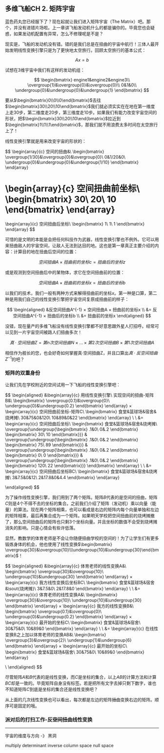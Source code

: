 ## 多维飞船CH 2. 矩阵宇宙

蓝色药丸您已经服下了？现在起就让我们进入矩阵宇宙（The Matrix）吧。那个，并没有进错片场啦。上一章讲飞船发动机什么的都是骗你的。毕竟您也会疑惑，如果发动机配置有异常，怎么不修理呢是不是？

现实是，飞船的发动机没有错。错的是我们总是在扭曲的宇宙中航行！三体人最开始发明线性变换引擎只是为了更快地太空旅行。回顾太空旅行的基本公式：

$$Ax=b$$

试想在3维宇宙中我们有这样的发动机组：

$$
\begin{bmatrix}
engine1&engine2&engine3\\ 
\overgroup{1}&\overgroup{0}&\overgroup{0}\\
0&1&0\\
\undergroup{0}&\undergroup{0}&\undergroup{1}
\end{bmatrix}
$$

要从$\begin{bmatrix}0\\0\\0\end{bmatrix}$去往$\begin{bmatrix}30\\20\\10\end{bmatrix}$我们就必须实实在在地在第一维度上走30步，第二维度走20步，第三维度走10步。如果我们有能力改变宇宙空间的形状，把$\begin{bmatrix}30\\20\\10\end{bmatrix}$拉近到$\begin{bmatrix}1\\1\\1\end{bmatrix}$，那我们就不用浪费太多时间在太空旅行上了！

线性变换引擎就是用来改变宇宙的形状的：

$$
\begin{array}{c}
   空间的扭曲&\\
   \begin{bmatrix} 
\overgroup{1/30}&\overgroup{0}&\overgroup{0}\\
0&1/20&0\\
\undergroup{0}&\undergroup{0}&\undergroup{1/10}
\end{bmatrix}
\end{array}

\begin{array}{c}
空间扭曲前坐标\\
\begin{bmatrix} 
30\\
20\\
10
\end{bmatrix}
\end{array}
=
\begin{array}{c}
空间扭曲后坐标\\
\begin{bmatrix} 
1\\
1\\
1
\end{bmatrix}
\end{array}
$$

可惜的是文明的本能是会把任何科技作为武器，线性变换引擎也不例外。它可以用来扭曲敌人的宇宙空间，让敌人无法到达目的地。这也是第一章真正主要介绍的内容：计算目的地在扭曲后空间的位置：

$$
空间扭曲A × 扭曲前的坐标c = 扭曲后的坐标z
$$

或是观测到空间扭曲后中的某物体，求它在空间扭曲前的位置：

$$
空间扭曲A × 扭曲前的坐标x = 扭曲后的坐标b
$$

以我们的技术，我们一般有两种方式来解得扭曲前的坐标$x$。第一种是口算，第二种是用我们自己的线性变换引擎把宇宙空间复原成扭曲前的样子：

$$
\begin{aligned}
&反空间扭曲A^{-1} × 空间扭曲A × 扭曲前的坐标x \\
&= 反空间扭曲A^{-1} × 扭曲后的坐标b \\
&= 扭曲前的坐标x
\end{aligned}
$$

没错，现在量产的多维飞船没有线性变换引擎都不好意思跟外星人打招呼。经常可以见到一片宇宙空间被路人们扭曲多次！

$$
真·空间扭曲Z = 第n次空间扭曲N × ... × 第2次空间扭曲B × 第1次空间扭曲A
$$

相信作为舰长的您，也会好奇如何掌握真·空间扭曲Z，并且口算出$真·反空间扭曲Z^{-1}$的吧？

### **矩阵的双重身份**

让我们先在学校附近的空间试用一下飞船的线性变换引擎吧：

$$
\begin{aligned}
&\begin{array}{c}
   用线性变换引擎\\
   实现空间的扭曲-矩阵B&\\
   \begin{bmatrix} 
\overgroup{0.1}&\overgroup{0}\\
\undergroup{0}&\undergroup{0.2}
\end{bmatrix}
\end{array}
×
\begin{array}{c}
空间扭曲前坐标-矩阵C\\
\begin{bmatrix} 
食堂&篮球场&宿舍&烧烤摊\\
30&75&0&120\\
10&89&0&22
\end{bmatrix}
\end{array}
\\
\\
&=
\begin{array}{c}
空间扭曲后坐标\\
\begin{bmatrix} 
食堂&篮球场&宿舍&烧烤摊\\
\overgroup{\undergroup{\begin{bmatrix} 
.1&0\\
0&.2
\end{bmatrix}
\begin{bmatrix} 
30\\
10
\end{bmatrix}}}
&
\overgroup{\undergroup{\begin{bmatrix} 
.1&0\\
0&.2
\end{bmatrix}
\begin{bmatrix} 
75\\
89
\end{bmatrix}}}
&
\overgroup{\undergroup{\begin{bmatrix} 
.1&0\\
0&.2
\end{bmatrix}
\begin{bmatrix} 
0\\
0
\end{bmatrix}}}
&
\overgroup{\undergroup{\begin{bmatrix} 
.1&0\\
0&.2
\end{bmatrix}
\begin{bmatrix} 
120\\
22
\end{bmatrix}}}
\end{bmatrix}
\end{array}
\\
\\
&=
\begin{array}{c}
空间扭曲后坐标BC\\
\begin{bmatrix} 
食堂&篮球场&宿舍&烧烤摊\\
3&7.5&0&12\\
2&17.8&0&4.4
\end{bmatrix}
\end{array}

\end{aligned}
$$

为了操作线性变换引擎，我们用到了两个矩阵。矩阵$B$代表的是空间的扭曲，矩阵$C$则是4个不得不去的坐标的集合。之前我们介绍了矩阵（发动机）乘以向量（能量）的算法。现在两个矩阵相乘，也可以看成是右边的矩阵内每个向量单独和左边的矩阵相乘，最后再集合成为一个矩阵。如果明天学校把空间扭曲前的烧烤摊撤了，那么空间扭曲后的矩阵也只剩3个坐标向量。并且坐标的数值不会受到烧烤摊消失的影响。只是心情会有些许低落。

显然，教数学的体育老师是不会让你随便扭曲学校的空间的！为了让学生们有更多锻炼身体的机会，他也使用了线性变换$\begin{bmatrix} \overgroup{30}&\overgroup{10}\\\undergroup{10}&\undergroup{30}\end{bmatrix}$！

$$
\begin{aligned}
&\begin{array}{c}
   体育老师的线性变换A&\\
   \begin{bmatrix} 
\overgroup{30}&\overgroup{10}\\
\undergroup{10}&\undergroup{30}
\end{bmatrix}
\end{array}
×
\begin{array}{c}
我方线性变换后坐标BC\\
\begin{bmatrix} 
食堂&篮球场&宿舍&\sout{烧烤摊}\\
3&7.5&0\\
2&17.8&0
\end{bmatrix}
\end{array}
\\
\\
&=
\begin{array}{c}
   体育老师的线性变换A&\\
   \begin{bmatrix} 
\overgroup{30}&\overgroup{10}\\
\undergroup{10}&\undergroup{30}
\end{bmatrix}
\end{array}
×
\begin{array}{c}
   我方的线性变换B&\\
   \begin{bmatrix} 
\overgroup{0.1}&\overgroup{0}\\
\undergroup{0}&\undergroup{0.2}
\end{bmatrix}
\end{array}
×
\begin{array}{c}
最开始的坐标C\\
\begin{bmatrix} 
食堂&篮球场&宿舍\\
30&75&0\\
10&89&0
\end{bmatrix}
\end{array}
\\
\\
&=
\begin{array}{c}
   在线性变换B之上加以体育老师的变换AB&\\
   \begin{bmatrix} 
\overgroup{3}&\overgroup{2}\\
\undergroup{1}&\undergroup{6}
\end{bmatrix}
\end{array}
×
\begin{array}{c}
最开始的坐标C\\
\begin{bmatrix} 
食堂&篮球场&宿舍\\
30&75&0\\
10&89&0
\end{bmatrix}
\end{array}

\\
\end{aligned}
$$

尽管矩阵$A$和$B$代表的是线性变换，而$C$是坐标的集合，以上$AB$的计算方法和计算$BC$却是一致的。毕竟矩阵自身没有标签。若是把所有文字去掉只剩下数字，谁也不知道矩阵$C$到底是坐标的集合还是线性变换吧？

从上面的几次线性变换也可以看出，每次都是左边的矩阵~~扭曲~~变换右边的矩阵。顺序可是固定的哦。

### **派对后的打扫工作-反~~空间扭曲~~线性变换**
-----


宇宙的维度与方向 -》 黑洞

multiply
determinant
inverse
column space
null space